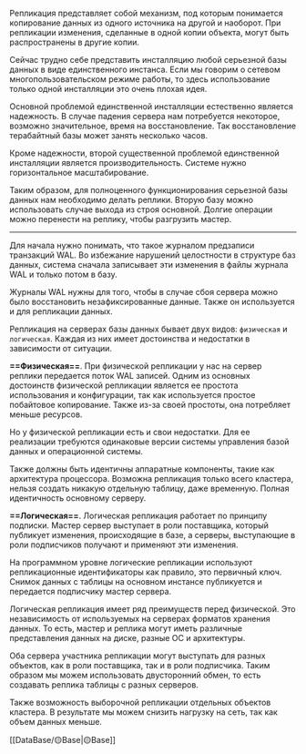 Репликация представляет собой механизм, под которым понимается копирование данных из одного источника на другой и наоборот. При репликации изменения, сделанные в одной копии объекта, могут быть распространены в другие копии.

Сейчас трудно себе представить инсталляцию любой серьезной базы данных в виде единственного инстанса. Если мы говорим о сетевом многопользовательском режиме работы, то здесь использование только одной инсталляции это очень плохая идея.

Основной проблемой единственной инсталляции естественно является надежность. В случае падения сервера нам потребуется некоторое, возможно значительное, время на восстановление. Так восстановление терабайтный базы может занять несколько часов.

Кроме надежности, второй существенной проблемой единственной инсталляции является производительность. Системе нужно горизонтальное масштабирование.

Таким образом, для полноценного функционирования серьезной базы данных нам необходимо делать реплики. Вторую базу можно использовать случае выхода из строя основной. Долгие операции можно перенести на реплику, чтобы разгрузить  мастер.

---

Для начала нужно понимать, что такое журналом предзаписи транзакций WAL. Во избежание нарушений целостности в структуре баз данных, система сначала записывает эти изменения в файлы журнала WAL и только потом в базу.

Журналы WAL нужны для того, чтобы в случае сбоя сервера можно было восстановить незафиксированные данные. Также он используется и для репликации данных.

Репликация на серверах базы данных бывает двух видов: `физическая` и `логическая`. Каждая из них имеет достоинства и недостатки в зависимости от ситуации.

**==Физическая==**. При физической репликации у нас на сервер реплики передается поток WAL записей. Одним из основных достоинств физической репликации является ее простота использования и конфигурации, так как используется простое побайтовое копирование. Также из-за своей простоты, она потребляет меньше ресурсов.

Но у физической репликации есть и свои недостатки. Для ее реализации требуются одинаковые версии системы управления базой данных и операционной системы.

Также должны быть идентичны аппаратные компоненты, такие как архитектура процессора. Возможна репликация только всего кластера, нельзя создать никакую отдельную таблицу, даже временную. Полная идентичность основному серверу.

**==Логическая==**. Логическая репликация работает по принципу подписки. Мастер сервер выступает в роли поставщика, который публикует изменения, происходящие в базе, а серверы, выступающие в роли подписчиков получают и применяют эти изменения.

На программном уровне логические репликации используют репликационные идентификаторы как правило, это первичный ключ. Снимок данных с таблицы на основном инстансе публикуется и передается подписчику мастер сервера.

Логическая репликация  имеет ряд преимуществ перед физической. Это независимость от используемых на серверах форматов хранения данных. То есть, мастер и реплика могут иметь различные представления данных на диске, разные ОС и архитектуры.

Оба сервера участника репликации могут выступать для разных объектов, как в роли поставщика, так и в роли подписчика. Таким образом мы можем использовать двусторонний обмен, то есть создавать реплика таблицы с разных серверов.

Также возможность выборочной репликации отдельных объектов кластера. В результате мы можем снизить нагрузку на сеть, так как объем данных меньше.

[[DataBase/🟡Base|🟡Base]]